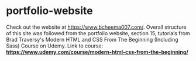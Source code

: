 # portfolio-website
Check out the website at https://www.bcheema007.com/.
Overall structure of this site was followed from the portfolio website, section 15, tutorials from Brad Traversy's Modern HTML and CSS From The Beginning (Including Sass) Course on Udemy. Link to course: <strong>https://www.udemy.com/course/modern-html-css-from-the-beginning/</strong>

